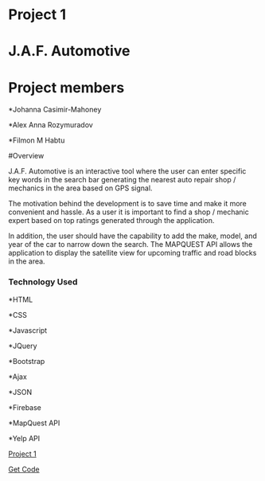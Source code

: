 # Project 1

# J.A.F. Automotive

# Project members
*Johanna Casimir-Mahoney

*Alex Anna Rozymuradov

*Filmon M Habtu

#Overview

J.A.F. Automotive is an interactive tool where the user can enter specific key words in the search bar generating the nearest auto repair shop / mechanics in the area based on GPS signal.

The motivation behind the development is to save time and make it more convenient and hassle. As a user it is important to find a shop / mechanic expert based on top ratings generated through the application.

In addition, the user should have the capability to add the make, model, and year of the car to narrow down the search. The MAPQUEST API allows the application to display the satellite view for upcoming traffic and road blocks in the area.

### Technology Used

*HTML

*CSS

*Javascript

*JQuery

*Bootstrap

*Ajax

*JSON

*Firebase

*MapQuest API

*Yelp API


<a href="https://johannacasimirmahoney.github.io/Prohect-1/">Project 1</a>

<a href="https://github.com/JohannaCasimirMahoney/Prohect-1">Get Code</a>